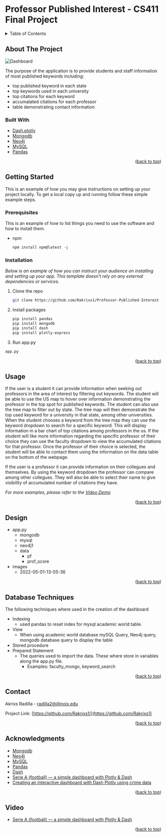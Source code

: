 # Professor Published Interest - CS411 Final Project

<!-- TABLE OF CONTENTS -->
<details>
  <summary>Table of Contents</summary>
  <ol>
    <li>
      <a href="#about-the-project">About The Project</a>
      <ul>
        <li><a href="#built-with">Built With</a></li>
      </ul>
    </li>
    <li>
      <a href="#getting-started">Getting Started</a>
      <ul>
        <li><a href="#prerequisites">Prerequisites</a></li>
        <li><a href="#installation">Installation</a></li>
      </ul>
    </li>
    <li><a href="#usage">Usage</a></li>
    <li><a href="#design">Design</a></li>
    <li><a href="#design">Database Techniques</a></li>
    <li><a href="#contact">Contact</a></li>
    <li><a href="#acknowledgments">Acknowledgments</a></li>
    <li><a href="#video">Video</a></li>
  </ol>
</details>



<!-- ABOUT THE PROJECT -->
## About The Project

![Dashboard](images/2022-05-01-13-05-36.gif)

The purpose of the application is to provide students and staff information of most published keywords including:
- top published keyword in each state
- top keywords used in each university
- top citations for each keyword
- accumalated citations for each professor
- table demonstrating contact information 

### Built With

* [Dash.plotly](https://dash.plotly.com/)
* [Mongodb](https://www.mongodb.com/)
* [Neo4j](https://neo4j.com/)
* [MySQL](https://www.mysql.com/)
* [Pandas](https://pandas.pydata.org/docs/index.html)

<p align="right">(<a href="#top">back to top</a>)</p>



<!-- GETTING STARTED -->
## Getting Started

This is an example of how you may give instructions on setting up your project locally.
To get a local copy up and running follow these simple example steps.

### Prerequisites

This is an example of how to list things you need to use the software and how to install them.
* npm
  ```sh
  npm install npm@latest -g
  ```

### Installation

_Below is an example of how you can instruct your audience on installing and setting up your app. This template doesn't rely on any external dependencies or services._

1. Clone the repo
   ```sh
   git clone https://github.com/Rakrixs1/Professor-Published-Interest
   ```
2. Install packages
   ```sh
   pip install pandas
   pip install mongodb
   pip install dash
   pip install plotly-express
   ```
 3. Run app.py
   ```sh
   app.py
   ```

<p align="right">(<a href="#top">back to top</a>)</p>



<!-- USAGE EXAMPLES -->
## Usage

If the user is a student it can provide information when seeking out professors in the area of interest by filtering out keywords. The student will be able to use the US map to hover over information demonstrating the professor in the top spot for published keywords. The student can also use the tree map to filter out by state. The tree map will then demonstrate the top used keyword  for a university in that state, among other universities. When the student chooses a keyword from the tree map they can use the keyword dropdown to search for a specific keyword. This will display information in a bar chart of top citations among professors in the us. If the student will like more information regarding the specific professor of their choice they can use the faculty dropdown to view the accumulated citations for that professor. Once the professor of their choice is selected, the student will be able to contact them using the information on the data table on the bottom of the webpage. 

If the user is a professor it can provide information on their collegues and themselves. By using the keyword dropdown the professor can compare among other collegues. They will also be able to select their name to give visibility of accumulated number of citations they have. 

_For more examples, please refer to the [Video Demo](https://example.com)_

<p align="right">(<a href="#top">back to top</a>)</p>



<!-- DESIGN -->
## Design

 - app.py
    - mongodb
    - mysql
    - neo4j1
    - data
      - pf
      - prof_score
 - images
      - 2022-05-01-13-05-36

<p align="right">(<a href="#top">back to top</a>)</p>

<!-- DATABASE TECHNIQUES -->
## Database Techniques

The following techniques where used in the creation of the dashboard
- Indexing
  - used pandas to reset index for mysql academic world table.
- View
  - When using academic world database mySQL Query, Neo4j query, mongodb database query to display the table
- Stored procedure
- Prepared Statement
  - The queries used to import the data. These where store in variables along the app.py file. 
    - Examples: faculty_mongo, keyword_search  

<p align="right">(<a href="#top">back to top</a>)</p>



<!-- CONTACT -->
## Contact

Akrixs Radilla - radilla2@illinois.edu

Project Link: [https://github.com/Rakrixs1/](https://github.com/Rakrixs1)

<p align="right">(<a href="#top">back to top</a>)</p>



<!-- ACKNOWLEDGMENTS -->
## Acknowledgments

* [Mongodb](https://www.mongodb.com/)
* [Neo4j](https://neo4j.com/)
* [MySQL](https://www.mysql.com/)
* [Pandas](https://pandas.pydata.org/docs/index.html)
* [Dash](https://dash.plotly.com/)
* [Serie A (football) — a simple dashboard with Plotly & Dash](https://towardsdatascience.com/create-a-simple-dashboard-with-plotly-dash-8f385ba1dd6d)
* [Creating an interactive dashboard with Dash Plotly using crime data](https://towardsdatascience.com/creating-an-interactive-dashboard-with-dash-plotly-using-crime-data-a217da841df3)

<p align="right">(<a href="#top">back to top</a>)</p>

<!-- VIDEO -->
## Video

* [Serie A (football) — a simple dashboard with Plotly & Dash](https://towardsdatascience.com/create-a-simple-dashboard-with-plotly-dash-8f385ba1dd6d)


<p align="right">(<a href="#top">back to top</a>)</p>
